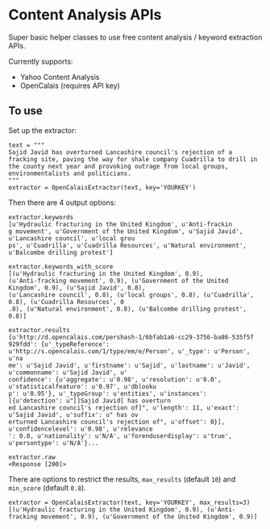 Content Analysis APIs
=====================
Super basic helper classes to use free content analysis / keyword extraction APIs.

Currently supports:

- Yahoo Content Analysis
- OpenCalais (requires API key)

To use
------
Set up the extractor:

    text = """
    Sajid Javid has overturned Lancashire council's rejection of a fracking site, paving the way for shale company Cuadrilla to drill in the county next year and provoking outrage from local groups, environmentalists and politicians.
    """
    extractor = OpenCalaisExtractor(text, key='YOURKEY')

Then there are 4 output options:

    extractor.keywords
    [u'Hydraulic fracturing in the United Kingdom', u'Anti-frackin
    g movement', u'Government of the United Kingdom', u'Sajid Javid', u'Lancashire council', u'local grou
    ps', u'Cuadrilla', u'Cuadrilla Resources', u'Natural environment', u'Balcombe drilling protest']

    extractor.keywords_with_score
    [(u'Hydraulic fracturing in the United Kingdom', 0.9), 
    (u'Anti-fracking movement', 0.9), (u'Government of the United Kingdom', 0.9), (u'Sajid Javid', 0.8), 
    (u'Lancashire council', 0.8), (u'local groups', 0.8), (u'Cuadrilla', 0.8), (u'Cuadrilla Resources', 0
    .8), (u'Natural environment', 0.8), (u'Balcombe drilling protest', 0.8)]

    extractor.results
    {u'http://d.opencalais.com/pershash-1/6bfab1a6-cc29-3756-ba86-535f5f
    929fdd': {u'_typeReference': u'http://s.opencalais.com/1/type/em/e/Person', u'_type': u'Person', u'na
    me': u'Sajid Javid', u'firstname': u'Sajid', u'lastname': u'Javid', u'commonname': u'Sajid Javid', u'
    confidence': {u'aggregate': u'0.98', u'resolution': u'0.0', u'statisticalfeature': u'0.97', u'dblooku
    p': u'0.95'}, u'_typeGroup': u'entities', u'instances': [{u'detection': u"[]Sajid Javid[ has overturn
    ed Lancashire council's rejection of]", u'length': 11, u'exact': u'Sajid Javid', u'suffix': u" has ov
    erturned Lancashire council's rejection of", u'offset': 0}], u'confidencelevel': u'0.98', u'relevance
    ': 0.8, u'nationality': u'N/A', u'forenduserdisplay': u'true', u'persontype': u'N/A'}...

    extractor.raw
    <Response [200]>

There are options to restrict the results, `max_results` (default `10`) and `min_score` (default `0.8`).
    
    extractor = OpenCalaisExtractor(text, key='YOURKEY', max_results=3)
    [(u'Hydraulic fracturing in the United Kingdom', 0.9), (u'Anti-fracking movement', 0.9), (u'Government of the United Kingdom', 0.9)]


